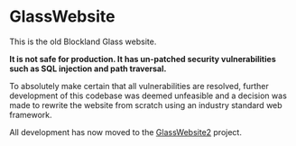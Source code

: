 # GlassWebsite

This is the old Blockland Glass website.

**It is not safe for production. It has un-patched security vulnerabilities such as SQL injection and path traversal.**

To absolutely make certain that all vulnerabilities are resolved, further development of this codebase was deemed unfeasible and a decision was made to rewrite the website from scratch using an industry standard web framework.

All development has now moved to the [GlassWebsite2](https://github.com/BlocklandGlass/GlassWebsite2) project.
